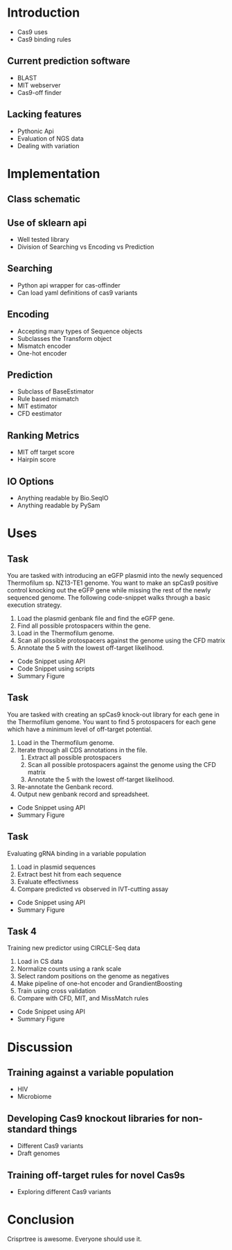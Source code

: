 # Introduction

- Cas9 uses
- Cas9 binding rules

## Current prediction software
 - BLAST
 - MIT webserver
 - Cas9-off finder

## Lacking features
 -  Pythonic Api
 -  Evaluation of NGS data
 -  Dealing with variation

# Implementation

## Class schematic

## Use of sklearn api
 -  Well tested library
 -  Division of Searching vs Encoding vs Prediction

## Searching
 -  Python api wrapper for cas-offinder
 -  Can load yaml definitions of cas9 variants

## Encoding
 -  Accepting many types of Sequence objects
 -  Subclasses the Transform object
 -  Mismatch encoder
 -  One-hot encoder

## Prediction
 - Subclass of BaseEstimator
 - Rule based mismatch
 - MIT estimator
 - CFD eestimator
 
## Ranking Metrics
 - MIT off target score
 - Hairpin score

## IO Options
 - Anything readable by Bio.SeqIO
 - Anything readable by PySam


# Uses

## Task
 You are tasked with introducing an eGFP plasmid into the newly sequenced Thermofilum sp. NZ13-TE1 genome.
 You want to make an spCas9 positive control knocking out the eGFP gene while missing the rest of the newly 
 sequenced genome. The following code-snippet walks through a basic execution strategy.
 
 1. Load the plasmid genbank file and find the eGFP gene.
 2. Find all possible protospacers within the gene.
 3. Load in the Thermofilum genome.
 4. Scan all possible protospacers against the genome using the CFD matrix
 5. Annotate the 5 with the lowest off-target likelihood.
 
 - Code Snippet using API
 - Code Snippet using scripts
 - Summary Figure
 
## Task
 You are tasked with creating an spCas9 knock-out library for each gene in the Thermofilum genome. 
 You want to find 5 protospacers for each gene which have a minimum level of off-target potential.
 
 1. Load in the Thermofilum genome.
 2. Iterate through all CDS annotations in the file.
     1. Extract all possible protospacers
     2. Scan all possible protospacers against the genome using the CFD matrix
     3. Annotate the 5 with the lowest off-target likelihood.
 3. Re-annotate the Genbank record.
 4. Output new genbank record and spreadsheet.
 
 - Code Snippet using API
 - Summary Figure

## Task
 Evaluating gRNA binding in a variable population
 
 1. Load in plasmid sequences
 2. Extract best hit from each sequence
 3. Evaluate effectivness
 4. Compare predicted vs observed in IVT-cutting assay
 
 - Code Snippet using API
 - Summary Figure
 
## Task 4
 Training new predictor using CIRCLE-Seq data
 
 1. Load in CS data
 2. Normalize counts using a rank scale
 3. Select random positions on the genome as negatives
 4. Make pipeline of one-hot encoder and GrandientBoosting
 5. Train using cross validation
 6. Compare with CFD, MIT, and MissMatch rules
 
 - Code Snippet using API
 - Summary Figure
 
# Discussion

## Training against a variable population
 - HIV
 - Microbiome

## Developing Cas9 knockout libraries for non-standard things
 - Different Cas9 variants
 - Draft genomes
 
## Training off-target rules for novel Cas9s
 - Exploring different Cas9 variants
 
# Conclusion
  
  Crisprtree is awesome. Everyone should use it.